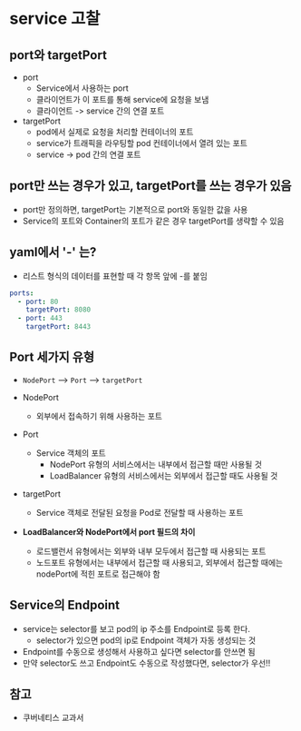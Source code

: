 # service 고찰

## port와 targetPort
- port
    - Service에서 사용하는 port
    - 클라이언트가 이 포트를 통해 service에 요청을 보냄
    - 클라이언트 -> service 간의 연결 포트
- targetPort
    - pod에서 실제로 요청을 처리할 컨테이너의 포트
    - service가 트래픽을 라우팅할 pod 컨테이너에서 열려 있는 포트
    - service -> pod 간의 연결 포트

## port만 쓰는 경우가 있고, targetPort를 쓰는 경우가 있음
- port만 정의하면, targetPort는 기본적으로 port와 동일한 값을 사용
- Service의 포트와 Container의 포트가 같은 경우 targetPort를 생략할 수 있음

## yaml에서 '-' 는?
- 리스트 형식의 데이터를 표현할 때 각 항목 앞에 -를 붙임
```yaml
ports:
  - port: 80
    targetPort: 8080
  - port: 443
    targetPort: 8443
```

## Port 세가지 유형
- `NodePort` --> `Port` --> `targetPort`
- NodePort 
  - 외부에서 접속하기 위해 사용하는 포트
- Port
  - Service 객체의 포트
    - NodePort 유형의 서비스에서는 내부에서 접근할 때만 사용될 것
    - LoadBalancer 유형의 서비스에서는 외부에서 접근할 때도 사용될 것
- targetPort
  - Service 객체로 전달된 요청을 Pod로 전달할 때 사용하는 포트

- __LoadBalancer와 NodePort에서 port 필드의 차이__
    - 로드밸런서 유형에서는 외부와 내부 모두에서 접근할 때 사용되는 포트
    - 노드포트 유형에서는 내부에서 접근할 때 사용되고, 외부에서 접근할 때에는 nodePort에 적힌 포트로 접근해야 함

## Service의 Endpoint
- service는 selector를 보고 pod의 ip 주소를 Endpoint로 등록 한다.
  - selector가 있으면 pod의 ip로 Endpoint 객체가 자동 생성되는 것
- Endpoint를 수동으로 생성해서 사용하고 싶다면 selector를 안쓰면 됨
- 만약 selector도 쓰고 Endpoint도 수동으로 작성했다면, selector가 우선!!

## 참고
- 쿠버네티스 교과서